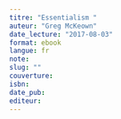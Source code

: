 ```yaml
---
titre: "Essentialism "
auteur: "Greg McKeown"
date_lecture: "2017-08-03"
format: ebook
langue: fr
note:
slug: ""
couverture: 
isbn: 
date_pub: 
editeur: 
---
```

